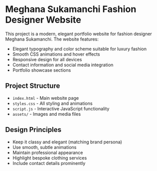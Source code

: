 <!-- Use this file to provide workspace-specific custom instructions to Copilot. For more details, visit https://code.visualstudio.com/docs/copilot/copilot-customization#_use-a-githubcopilotinstructionsmd-file -->

# Meghana Sukamanchi Fashion Designer Website

This project is a modern, elegant portfolio website for fashion designer Meghana Sukamanchi. The website features:

- Elegant typography and color scheme suitable for luxury fashion
- Smooth CSS animations and hover effects
- Responsive design for all devices
- Contact information and social media integration
- Portfolio showcase sections

## Project Structure
- `index.html` - Main website page
- `styles.css` - All styling and animations
- `script.js` - Interactive JavaScript functionality
- `assets/` - Images and media files

## Design Principles
- Keep it classy and elegant (matching brand persona)
- Use smooth, subtle animations
- Maintain professional appearance
- Highlight bespoke clothing services
- Include contact details prominently